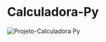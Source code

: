 # Calculadora-Py
![Projeto-Calculadora Py](https://github.com/joaoHenrique-code/Calculadora-Py/assets/172631243/413c8ca6-d20e-4dbe-9b79-1c079c77ba4f)
